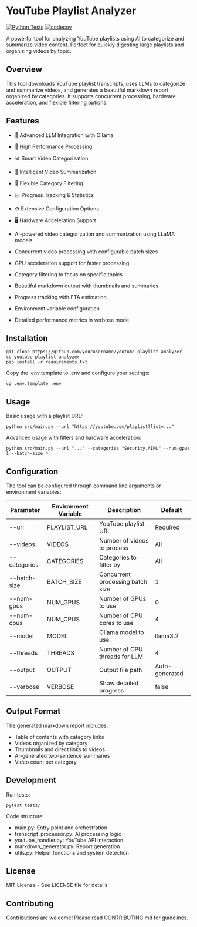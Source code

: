 # YouTube Playlist Analyzer

[![Python Tests](https://github.com/cmanaha/youtube-playlist-analyzer/actions/workflows/python-tests.yml/badge.svg)](https://github.com/cmanaha/youtube-playlist-analyzer/actions/workflows/python-tests.yml)
[![codecov](https://codecov.io/gh/cmanaha/youtube-playlist-analyzer/branch/main/graph/badge.svg)](https://codecov.io/gh/cmanaha/youtube-playlist-analyzer)

A powerful tool for analyzing YouTube playlists using AI to categorize and summarize video content. Perfect for quickly digesting large playlists and organizing videos by topic.

## Overview

This tool downloads YouTube playlist transcripts, uses LLMs to categorize and summarize videos, and generates a beautiful markdown report organized by categories. It supports concurrent processing, hardware acceleration, and flexible filtering options.

## Features
- 🤖 Advanced LLM Integration with Ollama
- 🚀 High Performance Processing
- 📊 Smart Video Categorization
- 📝 Intelligent Video Summarization
- 🎯 Flexible Category Filtering
- 📈 Progress Tracking & Statistics
- ⚙️ Extensive Configuration Options
- 🖥️ Hardware Acceleration Support

- AI-powered video categorization and summarization using LLaMA models
- Concurrent video processing with configurable batch sizes
- GPU acceleration support for faster processing
- Category filtering to focus on specific topics
- Beautiful markdown output with thumbnails and summaries
- Progress tracking with ETA estimation
- Environment variable configuration
- Detailed performance metrics in verbose mode

## Installation

```
git clone https://github.com/yourusername/youtube-playlist-analyzer
cd youtube-playlist-analyzer
pip install -r requirements.txt
```

Copy the .env.template to .env and configure your settings:

```
cp .env.template .env
```

## Usage

Basic usage with a playlist URL:

```
python src/main.py --url "https://youtube.com/playlist?list=..."
```

Advanced usage with filters and hardware acceleration:

```
python src/main.py --url "..." --categories "Security,AIML" --num-gpus 1 --batch-size 4
```

## Configuration

The tool can be configured through command line arguments or environment variables:

| Parameter | Environment Variable | Description | Default |
|-----------|---------------------|-------------|---------|
| --url | PLAYLIST_URL | YouTube playlist URL | Required |
| --videos | VIDEOS | Number of videos to process | All |
| --categories | CATEGORIES | Categories to filter by | All |
| --batch-size | BATCH_SIZE | Concurrent processing batch size | 1 |
| --num-gpus | NUM_GPUS | Number of GPUs to use | 0 |
| --num-cpus | NUM_CPUS | Number of CPU cores to use | 4 |
| --model | MODEL | Ollama model to use | llama3.2 |
| --threads | THREADS | Number of CPU threads for LLM | 4 |
| --output | OUTPUT | Output file path | Auto-generated |
| --verbose | VERBOSE | Show detailed progress | false |


## Output Format

The generated markdown report includes:
- Table of contents with category links
- Videos organized by category
- Thumbnails and direct links to videos
- AI-generated two-sentence summaries
- Video count per category


## Development

Run tests:

```
pytest tests/
```

Code structure:
- main.py: Entry point and orchestration
- transcript_processor.py: AI processing logic
- youtube_handler.py: YouTube API interaction
- markdown_generator.py: Report generation
- utils.py: Helper functions and system detection

## License

MIT License - See LICENSE file for details

## Contributing

Contributions are welcome! Please read CONTRIBUTING.md for guidelines.




